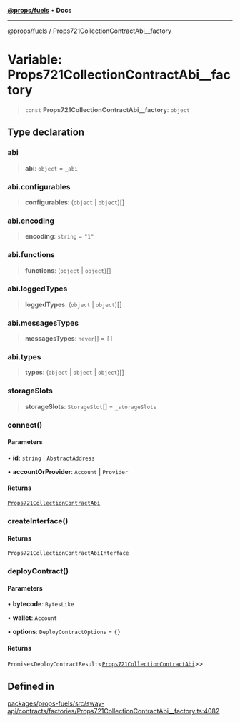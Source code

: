 [**@props/fuels**](../README.md) • **Docs**

***

[@props/fuels](../README.md) / Props721CollectionContractAbi\_\_factory

# Variable: Props721CollectionContractAbi\_\_factory

> `const` **Props721CollectionContractAbi\_\_factory**: `object`

## Type declaration

### abi

> **abi**: `object` = `_abi`

### abi.configurables

> **configurables**: (`object` \| `object`)[]

### abi.encoding

> **encoding**: `string` = `"1"`

### abi.functions

> **functions**: (`object` \| `object`)[]

### abi.loggedTypes

> **loggedTypes**: (`object` \| `object`)[]

### abi.messagesTypes

> **messagesTypes**: `never`[] = `[]`

### abi.types

> **types**: (`object` \| `object` \| `object`)[]

### storageSlots

> **storageSlots**: `StorageSlot`[] = `_storageSlots`

### connect()

#### Parameters

• **id**: `string` \| `AbstractAddress`

• **accountOrProvider**: `Account` \| `Provider`

#### Returns

[`Props721CollectionContractAbi`](../classes/Props721CollectionContractAbi.md)

### createInterface()

#### Returns

`Props721CollectionContractAbiInterface`

### deployContract()

#### Parameters

• **bytecode**: `BytesLike`

• **wallet**: `Account`

• **options**: `DeployContractOptions` = `{}`

#### Returns

`Promise`\<`DeployContractResult`\<[`Props721CollectionContractAbi`](../classes/Props721CollectionContractAbi.md)\>\>

## Defined in

[packages/props-fuels/src/sway-api/contracts/factories/Props721CollectionContractAbi\_\_factory.ts:4082](https://github.com/Props-Labs/octane/blob/2f5b62c99caca23a485b671ce2fbd114bfd5aae1/packages/props-fuels/src/sway-api/contracts/factories/Props721CollectionContractAbi__factory.ts#L4082)
